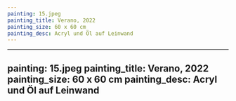 ```yaml
---
painting: 15.jpeg
painting_title: Verano, 2022
painting_size: 60 x 60 cm
painting_desc: Acryl und Öl auf Leinwand
---
```

---
painting: 15.jpeg
painting_title: Verano, 2022
painting_size: 60 x 60 cm
painting_desc: Acryl und Öl auf Leinwand
---

